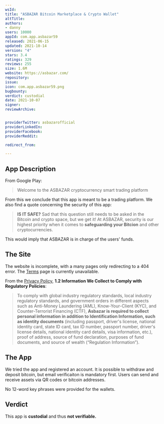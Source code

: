 ```yaml
---
wsId: 
title: "ASBAZAR Bitcoin Marketplace & Crypto Wallet"
altTitle: 
authors:
- danny
users: 10000
appId: com.app.asbazar59
released: 2021-06-15
updated: 2021-10-14
version: "4"
stars: 3.4
ratings: 329
reviews: 255
size: 1.6M
website: https://asbazar.com/
repository: 
issue: 
icon: com.app.asbazar59.png
bugbounty: 
verdict: custodial
date: 2021-10-07
signer: 
reviewArchive:


providerTwitter: asbazarofficial
providerLinkedIn: 
providerFacebook: 
providerReddit: 

redirect_from:

---
```



## App Description
From Google Play:

> Welcome to the ASBAZAR cryptocurrency smart trading platform

From this we conclude that this app is meant to be a trading platform. We also find a quote concerning the security of this app:

> **IS IT SAFE?** Sad that this question still needs to be asked in the Bitcoin and crypto space, but we get it! At ASBAZAR, security is our highest priority when it comes to **safeguarding your Bitcion** and other cryptocurrencies.

This would imply that ASBAZAR is in charge of the users' funds.

## The Site
The website is incomplete, with a many pages only redirecting to a 404 error. The [Terms](https://asbazar.com/en/terms) page is currently unavailable.

From the [Privacy Policy](https://asbazar.com/en/privacy), **1.2 Information We Collect to Comply with Regulatory Policies**:

> To comply with global industry regulatory standards, local industry regulatory standards, and government orders in different aspects such as Anti-Money Laundering (AML), Know-Your-Client (KYC), and Counter-Terrorist Financing (CTF), **Asbazar is required to collect personal information in addition to Identification Information, such as identity documents** (including passport, driver's license, national identity card, state ID card, tax ID number, passport number, driver's license details, national identity card details, visa information, etc.), proof of address, source of fund declaration, purposes of fund documents, and source of wealth (“Regulation Information”). 

## The App
We tried the app and registered an account. It is possible to withdraw and deposit bitcoin, but email verificaiton is mandatory first. Users can send and receive assets via QR codes or bitcoin addresses. 

No 12-word key phrases were provided for the wallets.

## Verdict
This app is **custodial** and thus **not verifiable.**
